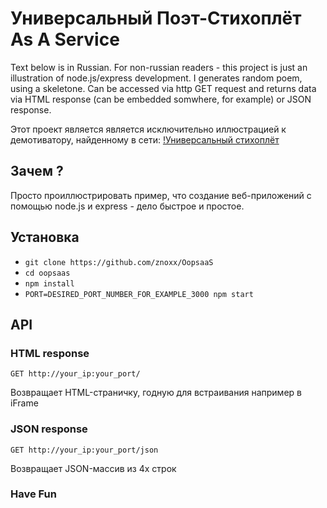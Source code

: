 # Универсальный Поэт-Стихоплёт As A Service

Text below is in Russian. For non-russian readers - this project is just an illustration of node.js/express development.
I generates random poem, using a skeletone.
Can be accessed via http GET request and returns data via HTML response (can be embedded somwhere, for example) or JSON response.

Этот проект является является исключительно иллюстрацией к демотиватору, найденному в сети:
[!Универсальный стихоплёт](public/images/stihoplet.jpg)

## Зачем ?

Просто проиллюстрировать пример, что создание веб-приложений с помощью node.js и express - дело быстрое и простое.

## Установка 

* `git clone https://github.com/znoxx/OopsaaS`
* `cd oopsaas`
* `npm install`
* `PORT=DESIRED_PORT_NUMBER_FOR_EXAMPLE_3000 npm start`

## API
### HTML response
`GET http://your_ip:your_port/`

Возвращает HTML-страничку, годную для встраивания например в iFrame

### JSON response
`GET http://your_ip:your_port/json`

Возвращает JSON-массив из 4х строк

### Have Fun